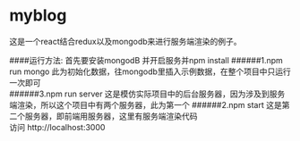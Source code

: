 # myblog

这是一个react结合redux以及mongodb来进行服务端渲染的例子。

####运行方法:
首先要安装mongodB 并开启服务并npm install
######1.npm run mongo
此为初始化数据，往mongodb里插入示例数据，在整个项目中只运行一次即可<br/>
######3.npm run server
这是模仿实际项目中的后台服务器，因为涉及到服务端渲染，所以这个项目中有两个服务器，此为第一个
######2.npm start
这是第二个服务器，即前端用服务器，这里有服务端渲染代码<br/>
访问 http://localhost:3000
